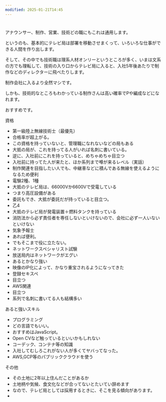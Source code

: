 ```yaml
---
modified: 2025-01-21T14:45
---
```

# 

アナウンサー、制作、営業、技術どの職にもこれは通用します。

というのも、基本的にテレビ局は部署を移動させまくって、いろいろな仕事ができる人間を作り出します。

そして、その中でも技術職は理系人材オンリーというところが多く、いまは文系の方でも理転して、技術の入り口からテレビ局に入ると、入社5年後あたりで制作などのディレクターに飛べたりします。

制作会社に入るより全然マシです。

しかも、技術的なところもわかっている制作さんは高い確率でPや編成などになれます。

おすすめです。

資格

- 第一級陸上無線技術士（最優先）  
- 合格率が超上がる。  
- この資格を持っていないと、管理職になれないなどの局もある  
- 大抵の局が、これを持ってる人がいれば名刺に書いている。  
- 逆に、入社前にこれを持っていると、めちゃめちゃ目立つ  
- 入社前に持ってた人が来たと、ほか系列まで噂が来るレベル（実話）  
- 制作関連を目指したい人でも、中継車などに積んである無線を使えるようになるため便利  
- 電験2種、1種  
- 大抵のテレビ局は、66000Vか6600Vで受電している  
- つまり高圧設備がある  
- 委託もでき、大抵が委託だが持っていると目立つ。  
- 乙4  
- 大抵のテレビ局が発電装置＋燃料タンクを持っている  
- 消防法から必ず責任者を専任しないといけないので、会社に必ず一人いないといけない  
- 気象予報士  
- あれば便利。  
- でもそこまで役に立たない。  
- ネットワークスペシャリスト試験  
- 放送局内はネットワークがエグい  
- あるとかなり強い  
- 映像のIP化によって、かなり重宝されるようになってきた  
- 登録セキスペ  
- 目立つ  
- AWS関連  
- 目立つ  
- 系列で名刺に書いてる人も結構多い  

あると強いスキル

- プログラミング  
- どの言語でもいい。  
- おすすめはJavaScript。  
- Open CVなど触っているといいかもしれない  
- コーデック、コンテナ等の知識  
- 入社してむしろこれがない人が多くてヤバってなった。  
- AWS,GCP等のパブリッククラウドを使う  

その他

- その土地に2年以上住んだことがあるか  
- 土地柄や気候、食文化などが合ってないとたいてい辞めます  
- なので、テレビ局としては採用するときに、そこを見る傾向があります。  
-